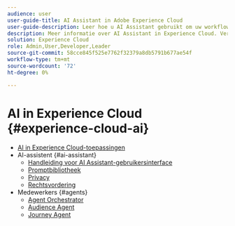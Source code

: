 ```yaml
---
audience: user
user-guide-title: AI Assistant in Adobe Experience Cloud
user-guide-description: Leer hoe u AI Assistant gebruikt om uw workflow met Adobe Experience Platform en Real-Time Customer Data Platform te versnellen.
description: Meer informatie over AI Assistant in Experience Cloud. Verbeter uw productkennis en verbeter operationele inzichten gebruikend AI in Experience Cloud.
solution: Experience Cloud
role: Admin,User,Developer,Leader
source-git-commit: 58cce845f525e7762f32379a8db5791b677ae54f
workflow-type: tm+mt
source-wordcount: '72'
ht-degree: 0%

---
```



# AI in Experience Cloud {#experience-cloud-ai}

- [AI in Experience Cloud-toepassingen](home.md)
- AI-assistent {#ai-assistant}
   - [Handleiding voor AI Assistant-gebruikersinterface](./ai-assistant/ai-assistant-ui.md)
   - [Promptbibliotheek](./ai-assistant/prompt-library.md)
   - [Privacy](./ai-assistant/privacy.md)
   - [Rechtsvordering](./ai-assistant/legal-disclaimer.md)
- Medewerkers {#agents}
   - [Agent Orchestrator](./agents/agent-orchestrator.md)
   - [Audience Agent](./agents/audience.md)
   - [Journey Agent](./agents/ajo-agent-analyze.md)
